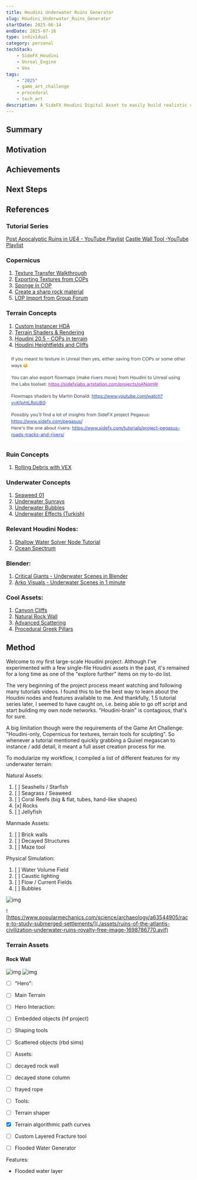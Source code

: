 ```yaml
---
title: Houdini Underwater Ruins Generator
slug: Houdini_Underwater_Ruins_Generator
startDate: 2025-06-14
endDate: 2025-07-16
type: individual
category: personal
techStack:
    - SideFX_Houdini
    - Unreal_Engine
    - Vex
tags:
    - "2025"
    - game_art_challenge
    - procedural
    - tech_art
description: A SideFX Houdini Digital Asset to easily build realistic custom underwater ruins for game levels in Unreal Engine and Unity.
---
```


## Summary

## Motivation

## Achievements

## Next Steps

## References

### Tutorial Series

[Post Apocalyptic Ruins in UE4 - YouTube Playlist](https://www.youtube.com/playlist?list=PLXNFA1EysfYkqx3R-WyQHYEYR3c1odJPX)
[Castle Wall Tool -YouTube Playlist](https://www.youtube.com/playlist?list=PLNbgmFvU__fiPhyUWHHzZ2Nv5ieM_bOdB)

### Copernicus

1. [Texture Transfer Walkthrough](https://www.youtube.com/watch?v=5N846UXGbrA)
2. [Exporting Textures from COPs](https://www.youtube.com/watch?v=iGkl5VV3m8M)
3. [Sponge in COP](https://www.youtube.com/watch?v=LzNcoG1e9oc)
4. [Create a sharp rock material](https://www.sidefx.com/tutorials/houdini-205-copernicus-creating-a-sharp-rock-material/)
5. [LOP Import from Group Forum](https://www.sidefx.com/forum/topic/71692/)

### Terrain Concepts

1. [Custom Instancer HDA](https://youtu.be/Qj54ifydULo?si=da8bCOvnipuHcsuf&t=900)
2. [Terrain Shaders & Rendering](https://www.youtube.com/watch?v=Kg7WOZqzAME)
3. [Houdini 20.5 - COPs in terrain](https://www.youtube.com/watch?v=9xZFu2XJTBA)
4. [Houdini Heightfields and Cliffs](https://www.youtube.com/watch?v=fF01Lyg_G48)

![img](./assets/Screenshot%202025-06-26%20at%203.21.15%20PM.png)

### Ruin Concepts

1. [Rolling Debris with VEX](https://vimeo.com/277642002)

### Underwater Concepts

1. [Seaweed 01](https://www.youtube.com/watch?v=T2Xmff4WqPc)
2. [Underwater Sunrays](https://www.youtube.com/watch?v=FXzQA9r4r98)
3. [Underwater Bubbles](https://www.youtube.com/watch?v=aom7ZYMAxV4)
4. [Underwater Effects (Turkish)](https://www.youtube.com/watch?v=KIJg0R0gOe0&)

### Relevant Houdini Nodes:

1. [Shallow Water Solver Node Tutorial](https://www.youtube.com/watch?v=-bcxSBuA7vk)
2. [Ocean Spectrum](https://www.youtube.com/watch?v=R-QzOTRUPng)

### Blender:

1. [Critical Giants - Underwater Scenes in Blender](https://www.youtube.com/watch?v=I2B-x3J0W4I)
2. [Arko Visuals - Underwater Scenes in 1 minute](https://www.youtube.com/watch?v=xvgOTeJXKII)

### Cool Assets:

1. [Canyon Cliffs](https://www.youtube.com/watch?v=AGJ4pRFfbBo)
2. [Natural Rock Wall](https://www.youtube.com/watch?v=q-9cVBVMv2E)
3. [Advanced Scattering](https://www.youtube.com/watch?v=N7CDHwgWKVo)
4. [Procedural Greek Pillars](https://www.youtube.com/watch?v=XAIzUKZoe5Q)

## Method

Welcome to my first large-scale Houdini project. Although I've experimented with a few single-file Houdini assets in the past, it's remained for a long time as one of the "explore further" items on my to-do list.

The very beginning of the project process meant watching and following many tutorials videos. I found this to be the best way to learn about the Houdini nodes and features available to me. And thankfully, 1.5 tutorial series later, I seemed to have caught on, i.e. being able to go off script and start building my own node networks. "Houdini-brain" is contagious, that's for sure.

A big limitation though were the requirements of the Game Art Challenge: "Houdini-only, Copernicus for textures, terrain tools for sculpting". So whenever a tutorial mentioned quickly grabbing a Quixel megascan to instance / add detail, it meant a full asset creation process for me.

To modularize my workflow, I compiled a list of different features for my underwater terrain:

Natural Assets:

1. [ ] Seashells / Starfish
2. [ ] Seagrass / Seaweed
3. [ ] Coral Reefs (big & flat, tubes, hand-like shapes)
4. [x] Rocks
5. [ ] Jellyfish

Manmade Assets:

1. [ ] Brick walls
2. [ ] Decayed Structures
3. [ ] Maze tool

Physical Simulation:

1. [ ] Water Volume Field
2. [ ] Caustic lighting
3. [ ] Flow / Current Fields
4. [ ] Bubbles

![img](./assets/underwater-statues-head-of-caesarion-alexandria-egypt-atlantis-1024x768.avif)

![https://www.popularmechanics.com/science/archaeology/a63544905/race-to-study-submerged-settlements/](./assets/ruins-of-the-atlantis-civilization-underwater-ruins-royalty-free-image-1698786770.avif)

### Terrain Assets

#### Rock Wall

![img](./assets/Screenshot%202025-07-03%20at%206.29.01%20PM.png)
![img](./assets/Screenshot%202025-07-03%20at%207.40.29%20PM.png)

- [ ] "Hero":
- [ ] Main Terrain

- [ ] Hero Interaction:
- [ ] Embedded objects (hf project)
- [ ] Shaping tools
- [ ] Scattered objects (rbd sims)

- [ ] Assets:
- [ ] decayed rock wall
- [ ] decayed stone column
- [ ] frayed rope

- [ ] Tools:
- [ ] Terrain shaper
- [x] Terrain algorithmic path curves
- [ ] Custom Layered Fracture tool
- [ ] Flooded Water Generator

Features:

- Flooded water layer
